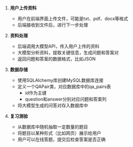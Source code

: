 1. **用户上传资料**
    
    - 用户在前端界面上传文件，可能是txt、pdf、docx等格式
    - 后端接收到文件后，进行下一步处理
2. **资料处理**
    
    - 后端调用大模型API，传入用户上传的资料
    - 大模型分析资料，提取关键信息，生成问题和答案对
    - 返回问题和答案的数据格式，比如JSON
3. **数据存储**
    
    - 使用SQLAlchemy库创建MySQL数据库连接
    - 定义一个QAPair类，对应数据库中的qa_pairs表
        - id作为主键
        - question和answer分别对应问题和答案列
    - 将大模型生成的问答对存入数据库中
4. **复习测验**
    
    - 从数据库中随机抽取一定数量的题目
    - 将题目以某种形式（比如网页）展示给用户
    - 用户可以在线答题，提交后检查答案是否正确